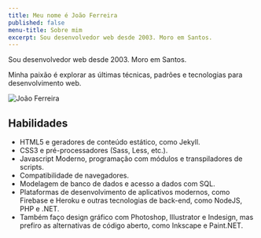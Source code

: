 ```yaml
---
title: Meu nome é João Ferreira
published: false
menu-title: Sobre mim
excerpt: Sou desenvolvedor web desde 2003. Moro em Santos.
---
```


<section class="page-content section-about">
    <div class="wrapper">
        <div class="horizontal center">
            <div class="flex">
                <p>Sou desenvolvedor web desde 2003. Moro em Santos.</p>
                <p>Minha paixão é explorar as últimas técnicas, padrões e tecnologias para desenvolvimento web.</p>
            </div>
            <div class="flex">
                <div class="circ">
                    <img src="https://c2.staticflickr.com/8/7446/27265225164_2a17a12c6a.jpg" alt="João Ferreira">
                </div>
            </div>
        </div>
    </div>
</section>

## Habilidades

- HTML5 e geradores de conteúdo estático, como Jekyll.
- CSS3 e pré-processadores (Sass, Less, etc.).
- Javascript Moderno, programação com módulos e transpiladores de scripts.
- Compatibilidade de navegadores.
- Modelagem de banco de dados e acesso a dados com SQL.
- Plataformas de desenvolvimento de aplicativos modernos, como Firebase e Heroku e outras tecnologias de back-end, como NodeJS, PHP e .NET.
- Também faço design gráfico com Photoshop, Illustrator e Indesign, mas prefiro as alternativas de código aberto, como Inkscape e Paint.NET.
